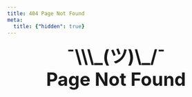 ```yaml
---
title: 404 Page Not Found
meta:
  title: {"hidden": true}
---
```


<style>
  .info {
    display: flex;
    justify-content: center;

    font-size: 3em;
    text-align: center;
  }
</style>

<b class="info">
  ¯\\\_(ツ)\_/¯
  <br/>
  Page Not Found
</b>
